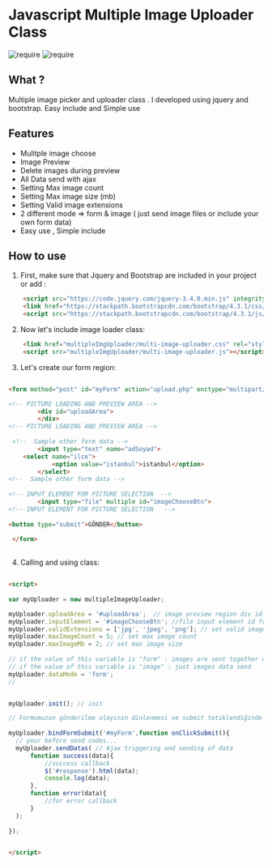 # Javascript Multiple Image Uploader Class

![require](https://img.shields.io/badge/REQUIRE-JQUERY--3.4.0-brightgreen.svg) ![require](https://img.shields.io/badge/REQUIRE%20-bootstrap--%203%20.x%20%7C%204.x-brightgreen.svg)

## What ?

Multiple image picker and uploader class . I developed using jquery and bootstrap. Easy include and Simple use

## Features

* Mulitple image choose
* Image Preview
* Delete images during preview
* All Data send with ajax
* Setting Max image count
* Setting Max image size (mb)
* Setting Valid image extensions
* 2 different mode => form  & image ( just send image files or include your own form data)
* Easy use , Simple include

## How to use

1. First, make sure that Jquery and Bootstrap are included in your project or add :
```html
	<script src="https://code.jquery.com/jquery-3.4.0.min.js" integrity="sha256-BJeo0qm959uMBGb65z40ejJYGSgR7REI4+CW1fNKwOg=" crossorigin="anonymous"></script>
	<link href="https://stackpath.bootstrapcdn.com/bootstrap/4.3.1/css/bootstrap.min.css" rel="stylesheet" integrity="sha384-ggOyR0iXCbMQv3Xipma34MD+dH/1fQ784/j6cY/iJTQUOhcWr7x9JvoRxT2MZw1T" crossorigin="anonymous">
	<script src="https://stackpath.bootstrapcdn.com/bootstrap/4.3.1/js/bootstrap.min.js" integrity="sha384-JjSmVgyd0p3pXB1rRibZUAYoIIy6OrQ6VrjIEaFf/nJGzIxFDsf4x0xIM+B07jRM" crossorigin="anonymous"></script>
```

2. Now let's include image loader class:

```html
	<link href="multipleImgUploader/multi-image-uploader.css" rel="stylesheet">
	<script src="multipleImgUploader/multi-image-uploader.js"></script>
```
3. Let's create our form region:
```html

<form method="post" id="myForm" action="upload.php" enctype="multipart/form-data">

<!-- PICTURE LOADING AND PREVIEW AREA -->
		<div id="uploadArea">
		</div>
<!-- PICTURE LOADING AND PREVIEW AREA -->
		
 <!--  Sample other form data -->
		<input type="text" name="adSoyad">
    <select name="ilce">
			<option value="istanbul">istanbul</option>
		</select>
<!--  Sample other form data -->
		
<!-- INPUT ELEMENT FOR PICTURE SELECTION  -->
		<input type="file" multiple id="imageChooseBtn">
<!-- INPUT ELEMENT FOR PICTURE SELECTION   -->
		
<button type="submit">GÖNDER</button>
    
 </form>
 
  ```
  
  4. Calling and using class:
  ```html

<script>
	
var myUploader = new multipleImageUploader;

myUploader.uploadArea = '#uploadArea';  // image preview region div id
myUploader.inputElement = '#imageChooseBtn'; //file input element id for image choose
myUploader.validExtensions = ['jpg', 'jpeg', 'png']; // set valid image extensions
myUploader.maxImageCount = 5; // set max image count
myUploader.maxImageMb = 2; // set max image size
    
// if the value of this variable is "form" : images are sent together with other form data
// if the value of this variable is "image" : just images data send 
myUploader.dataMode = 'form';
//


myUploader.init(); // init

// Formumuzun gönderilme olayının dinlenmesi ve submit tetiklendiğinde çalışacak fonksiyonlarımız
    
myUploader.bindFormSubmit('#myForm',function onClickSubmit(){
	// your before send codes...
	myUploader.sendDatas( // Ajax triggering and sending of data
		function success(data){
			//success callback
			$('#response').html(data);
			console.log(data);
		},
		function error(data){
			//for error callback
		}
	);
	
});


</script>
  ```
  
  
  
